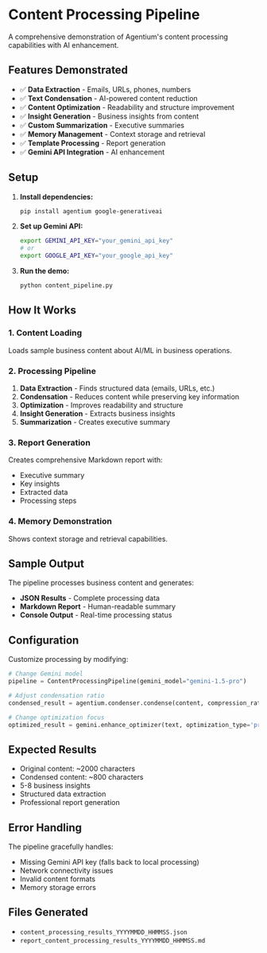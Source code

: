# Content Processing Pipeline

A comprehensive demonstration of Agentium's content processing capabilities with AI enhancement.

## Features Demonstrated

- ✅ **Data Extraction** - Emails, URLs, phones, numbers
- ✅ **Text Condensation** - AI-powered content reduction
- ✅ **Content Optimization** - Readability and structure improvement
- ✅ **Insight Generation** - Business insights from content
- ✅ **Custom Summarization** - Executive summaries
- ✅ **Memory Management** - Context storage and retrieval
- ✅ **Template Processing** - Report generation
- ✅ **Gemini API Integration** - AI enhancement

## Setup

1. **Install dependencies:**
   ```bash
   pip install agentium google-generativeai
   ```

2. **Set up Gemini API:**
   ```bash
   export GEMINI_API_KEY="your_gemini_api_key"
   # or
   export GOOGLE_API_KEY="your_google_api_key"
   ```

3. **Run the demo:**
   ```bash
   python content_pipeline.py
   ```

## How It Works

### 1. Content Loading
Loads sample business content about AI/ML in business operations.

### 2. Processing Pipeline
1. **Data Extraction** - Finds structured data (emails, URLs, etc.)
2. **Condensation** - Reduces content while preserving key information
3. **Optimization** - Improves readability and structure
4. **Insight Generation** - Extracts business insights
5. **Summarization** - Creates executive summary

### 3. Report Generation
Creates comprehensive Markdown report with:
- Executive summary
- Key insights
- Extracted data
- Processing steps

### 4. Memory Demonstration
Shows context storage and retrieval capabilities.

## Sample Output

The pipeline processes business content and generates:

- **JSON Results** - Complete processing data
- **Markdown Report** - Human-readable summary
- **Console Output** - Real-time processing status

## Configuration

Customize processing by modifying:

```python
# Change Gemini model
pipeline = ContentProcessingPipeline(gemini_model="gemini-1.5-pro")

# Adjust condensation ratio
condensed_result = agentium.condenser.condense(content, compression_ratio=0.3)

# Change optimization focus
optimized_result = gemini.enhance_optimizer(text, optimization_type='professional')
```

## Expected Results

- Original content: ~2000 characters
- Condensed content: ~800 characters
- 5-8 business insights
- Structured data extraction
- Professional report generation

## Error Handling

The pipeline gracefully handles:
- Missing Gemini API key (falls back to local processing)
- Network connectivity issues
- Invalid content formats
- Memory storage errors

## Files Generated

- `content_processing_results_YYYYMMDD_HHMMSS.json`
- `report_content_processing_results_YYYYMMDD_HHMMSS.md`